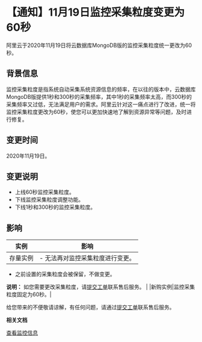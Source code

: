 # 【通知】11月19日监控采集粒度变更为60秒

阿里云于2020年11月19日将云数据库MongoDB版的监控采集粒度统一更改为60秒。

## 背景信息

监控采集粒度是指系统自动采集系统资源信息的频率，在以往的版本中，云数据库MongoDB版提供1秒和300秒的采集频率，其中1秒的采集频率太高，而300秒的采集频率又过低，无法满足用户的需求。阿里云针对这一痛点进行了改进，统一将监控采集粒度更改为60秒，使您可以更加快速地了解到资源异常等问题，及时进行修复。

## 变更时间

2020年11月19日。

## 变更说明

-   上线60秒监控采集粒度。
-   下线监控采集粒度调整功能。
-   下线1秒和300秒的监控采集粒度。

## 影响

|实例|影响|
|--|--|
|存量实例|-   无法再对监控采集粒度进行变更。
-   之前设置的采集粒度会被保留，不做变更。

**说明：** 如您需要更改采集粒度，请[提交工单](https://selfservice.console.aliyun.com/ticket/category/dds/today)联系售后服务。 |
|新购实例|监控采集粒度固定为60秒。|

给您带来的不便敬请谅解，有任何问题，请通过[提交工单](https://selfservice.console.aliyun.com/ticket/category/dds/today)联系售后服务。

**相关文档**  


[查看监控信息](/intl.zh-CN/用户指南/监控与报警/查看监控信息.md)

